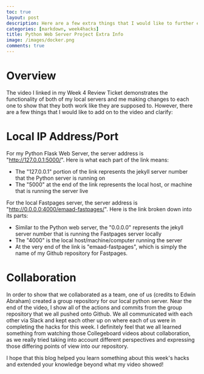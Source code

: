 ```yaml
---
toc: true
layout: post
description: Here are a few extra things that I would like to further explain from my video.
categories: [markdown, week4hacks]
title: Python Web Server Project Extra Info
image: /images/docker.png
comments: true
---
```

# Overview

The video I linked in my Week 4 Review Ticket demonstrates the functionality of both of my local servers and me making changes to each one to show that they both work like they are supposed to. However, there are a few things that I would like to add on to the video and clarify:

# Local IP Address/Port

For my Python Flask Web Server, the server address is "http://127.0.0.1:5000/". Here is what each part of the link means:
- The "127.0.0.1" portion of the link represents the jekyll server number that the Python server is running on 
- The "5000" at the end of the link represents the local host, or machine that is running the server live

For the local Fastpages server, the server address is "http://0.0.0.0:4000/emaad-fastpages/". Here is the link broken down into its parts:
- Similar to the Python web server, the "0.0.0.0" represents the jekyll server number that is running the Fastpages server locally
- The "4000" is the local host/machine/computer running the server
- At the very end of the link is "emaad-fastpages", which is simply the name of my Github repository for Fastpages. 

# Collaboration

In order to show that we collaborated as a team, one of us (credits to Edwin Abraham) created a group repository for our local python server. Near the end of the video, I show all of the actions and commits from the group repository that we all pushed onto Github. We all communicated with each other via Slack and kept each other up on where each of us were in completing the hacks for this week. I definitely feel that we all learned something from watching those Collegeboard videos about collaboration, as we really tried taking into account different perspectives and expressing those differing points of view into our repository. 

I hope that this blog helped you learn something about this week's hacks and extended your knowledge beyond what my video showed!